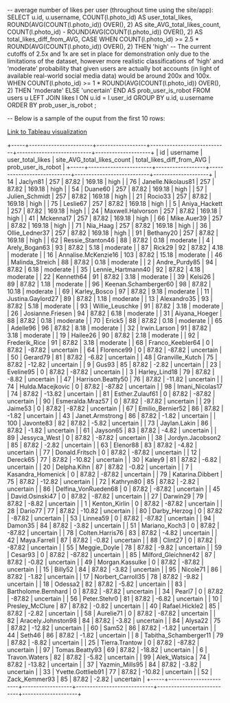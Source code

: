 <!--
Below is the first in five queries that extract various aspects of user 
behavior that mimicks typical bot-like behavior on SNS services like instagram. 
Specifically, the query below is the simplest of the five, as it simply outputs 
the total likes sent by each user, compares it against the site average, and 
based on the CASE statements below, determines if a user's probability for being 
a robot is "high", "moderate", or "uncertain". A "high" would be given if a user's
likes sent count was considerably over the site average. Ultimately, this query's 
purpose is to give additional context to users' behaviors from a more broad, 
high-level perspective. 

The ouput for this query can be found in the readme section for this project
-->

-- average number of likes per user (throughout time using the site/app):
SELECT u.id, u.username, 
COUNT(l.photo_id) AS user_total_likes, 
ROUND(AVG(COUNT(l.photo_id)) OVER(), 2) AS site_AVG_total_likes_count,
COUNT(l.photo_id) - ROUND(AVG(COUNT(l.photo_id)) OVER(), 2) AS total_likes_diff_from_AVG,
CASE
WHEN COUNT(l.photo_id) >= 2.5 * ROUND(AVG(COUNT(l.photo_id)) OVER(), 2) THEN 'high' -- The current cutoffs of 2.5x and 1x are set in place for demonstration only due to the limitations of the dataset, however more realistic classifications of ‘high’ and ‘moderate’ probability that given users are actually bot accounts (in light of available real-world social media data) would be around 200x and 100x.
WHEN COUNT(l.photo_id) >= 1 * ROUND(AVG(COUNT(l.photo_id)) OVER(), 2) THEN 'moderate'
ELSE 'uncertain'
END AS prob_user_is_robot
FROM users u
LEFT JOIN likes l ON u.id = l.user_id
GROUP BY u.id, u.username
ORDER BY prob_user_is_robot
;


-- Below is a sample of the ouput from the first 10 rows:
<!--
*** Please note again that this is from simulated data, and this query in particular
shows more repeated data than the others.*** 
-->

[Link to Tableau visualization](https://public.tableau.com/app/profile/aryan.tehrani/viz/Q1_robot_num_likes/Q1?publish=yes)

+-----+-----------------------+------------------+----------------------------+---------------------------+--------------------+
| id  | username              | user_total_likes | site_AVG_total_likes_count | total_likes_diff_from_AVG | prob_user_is_robot |
+-----+-----------------------+------------------+----------------------------+---------------------------+--------------------+
|  14 | Jaclyn81              |              257 |                      87.82 |                    169.18 | high               |
|  76 | Janelle.Nikolaus81    |              257 |                      87.82 |                    169.18 | high               |
|  54 | Duane60               |              257 |                      87.82 |                    169.18 | high               |
|  57 | Julien_Schmidt        |              257 |                      87.82 |                    169.18 | high               |
|  21 | Rocio33               |              257 |                      87.82 |                    169.18 | high               |
|  75 | Leslie67              |              257 |                      87.82 |                    169.18 | high               |
|   5 | Aniya_Hackett         |              257 |                      87.82 |                    169.18 | high               |
|  24 | Maxwell.Halvorson     |              257 |                      87.82 |                    169.18 | high               |
|  41 | Mckenna17             |              257 |                      87.82 |                    169.18 | high               |
|  66 | Mike.Auer39           |              257 |                      87.82 |                    169.18 | high               |
|  71 | Nia_Haag              |              257 |                      87.82 |                    169.18 | high               |
|  36 | Ollie_Ledner37        |              257 |                      87.82 |                    169.18 | high               |
|  91 | Bethany20             |              257 |                      87.82 |                    169.18 | high               |
|  62 | Ressie_Stanton46      |               88 |                      87.82 |                      0.18 | moderate           |
|   4 | Arely_Bogan63         |               93 |                      87.82 |                      5.18 | moderate           |
|  87 | Rick29                |               92 |                      87.82 |                      4.18 | moderate           |
|  16 | Annalise.McKenzie16   |              103 |                      87.82 |                     15.18 | moderate           |
|  46 | Malinda_Streich       |               88 |                      87.82 |                      0.18 | moderate           |
|   2 | Andre_Purdy85         |               94 |                      87.82 |                      6.18 | moderate           |
|  35 | Lennie_Hartmann40     |               92 |                      87.82 |                      4.18 | moderate           |
|  22 | Kenneth64             |               91 |                      87.82 |                      3.18 | moderate           |
|  39 | Kelsi26               |               89 |                      87.82 |                      1.18 | moderate           |
|  96 | Keenan.Schamberger60  |               98 |                      87.82 |                     10.18 | moderate           |
|  69 | Karley_Bosco          |               97 |                      87.82 |                      9.18 | moderate           |
|  11 | Justina.Gaylord27     |               89 |                      87.82 |                      1.18 | moderate           |
|  13 | Alexandro35           |               93 |                      87.82 |                      5.18 | moderate           |
|  93 | Willie_Leuschke       |               91 |                      87.82 |                      3.18 | moderate           |
|  26 | Josianne.Friesen      |               94 |                      87.82 |                      6.18 | moderate           |
|  31 | Aiyana_Hoeger         |               88 |                      87.82 |                      0.18 | moderate           |
|  70 | Erick5                |               88 |                      87.82 |                      0.18 | moderate           |
|  65 | Adelle96              |               96 |                      87.82 |                      8.18 | moderate           |
|  32 | Irwin.Larson          |               91 |                      87.82 |                      3.18 | moderate           |
|  19 | Hailee26              |               90 |                      87.82 |                      2.18 | moderate           |
|  92 | Frederik_Rice         |               91 |                      87.82 |                      3.18 | moderate           |
|  68 | Franco_Keebler64      |                0 |                      87.82 |                    -87.82 | uncertain          |
|  64 | Florence99            |                0 |                      87.82 |                    -87.82 | uncertain          |
|  50 | Gerard79              |               81 |                      87.82 |                     -6.82 | uncertain          |
|  48 | Granville_Kutch       |               75 |                      87.82 |                    -12.82 | uncertain          |
|   9 | Gus93                 |               85 |                      87.82 |                     -2.82 | uncertain          |
|  23 | Eveline95             |                0 |                      87.82 |                    -87.82 | uncertain          |
|   3 | Harley_Lind18         |               79 |                      87.82 |                     -8.82 | uncertain          |
|  47 | Harrison.Beatty50     |               76 |                      87.82 |                    -11.82 | uncertain          |
|  74 | Hulda.Macejkovic      |                0 |                      87.82 |                    -87.82 | uncertain          |
|  98 | Imani_Nicolas17       |               74 |                      87.82 |                    -13.82 | uncertain          |
|  81 | Esther.Zulauf61       |                0 |                      87.82 |                    -87.82 | uncertain          |
|  90 | Esmeralda.Mraz57      |                0 |                      87.82 |                    -87.82 | uncertain          |
|  29 | Jaime53               |                0 |                      87.82 |                    -87.82 | uncertain          |
|  67 | Emilio_Bernier52      |               86 |                      87.82 |                     -1.82 | uncertain          |
|  43 | Janet.Armstrong       |               86 |                      87.82 |                     -1.82 | uncertain          |
| 100 | Javonte83             |               82 |                      87.82 |                     -5.82 | uncertain          |
|  73 | Jaylan.Lakin          |               86 |                      87.82 |                     -1.82 | uncertain          |
|  61 | Jayson65              |               83 |                      87.82 |                     -4.82 | uncertain          |
|  89 | Jessyca_West          |                0 |                      87.82 |                    -87.82 | uncertain          |
|  38 | Jordyn.Jacobson2      |               85 |                      87.82 |                     -2.82 | uncertain          |
|  63 | Elenor88              |               83 |                      87.82 |                     -4.82 | uncertain          |
|  77 | Donald.Fritsch        |                0 |                      87.82 |                    -87.82 | uncertain          |
|  12 | Dereck65              |               77 |                      87.82 |                    -10.82 | uncertain          |
|  30 | Kaley9                |               81 |                      87.82 |                     -6.82 | uncertain          |
|  20 | Delpha.Kihn           |               87 |                      87.82 |                     -0.82 | uncertain          |
|   7 | Kasandra_Homenick     |                0 |                      87.82 |                    -87.82 | uncertain          |
|  79 | Katarina.Dibbert      |               75 |                      87.82 |                    -12.82 | uncertain          |
|  72 | Kathryn80             |               85 |                      87.82 |                     -2.82 | uncertain          |
|  86 | Delfina_VonRueden68   |                0 |                      87.82 |                    -87.82 | uncertain          |
|  45 | David.Osinski47       |                0 |                      87.82 |                    -87.82 | uncertain          |
|  27 | Darwin29              |               79 |                      87.82 |                     -8.82 | uncertain          |
|   1 | Kenton_Kirlin         |                0 |                      87.82 |                    -87.82 | uncertain          |
|  28 | Dario77               |               77 |                      87.82 |                    -10.82 | uncertain          |
|  80 | Darby_Herzog          |                0 |                      87.82 |                    -87.82 | uncertain          |
|  53 | Linnea59              |                0 |                      87.82 |                    -87.82 | uncertain          |
|  94 | Damon35               |               84 |                      87.82 |                     -3.82 | uncertain          |
|  51 | Mariano_Koch3         |                0 |                      87.82 |                    -87.82 | uncertain          |
|  78 | Colten.Harris76       |               83 |                      87.82 |                     -4.82 | uncertain          |
|  42 | Maya.Farrell          |               87 |                      87.82 |                     -0.82 | uncertain          |
|  88 | Clint27               |                0 |                      87.82 |                    -87.82 | uncertain          |
|  55 | Meggie_Doyle          |               78 |                      87.82 |                     -9.82 | uncertain          |
|  59 | Cesar93               |                0 |                      87.82 |                    -87.82 | uncertain          |
|  85 | Milford_Gleichner42   |               87 |                      87.82 |                     -0.82 | uncertain          |
|  49 | Morgan.Kassulke       |                0 |                      87.82 |                    -87.82 | uncertain          |
|  15 | Billy52               |               84 |                      87.82 |                     -3.82 | uncertain          |
|  95 | Nicole71              |               86 |                      87.82 |                     -1.82 | uncertain          |
|  17 | Norbert_Carroll35     |               78 |                      87.82 |                     -9.82 | uncertain          |
|  18 | Odessa2               |               82 |                      87.82 |                     -5.82 | uncertain          |
|  83 | Bartholome.Bernhard   |                0 |                      87.82 |                    -87.82 | uncertain          |
|  34 | Pearl7                |                0 |                      87.82 |                    -87.82 | uncertain          |
|  56 | Peter.Stehr0          |               81 |                      87.82 |                     -6.82 | uncertain          |
|  10 | Presley_McClure       |               87 |                      87.82 |                     -0.82 | uncertain          |
|  40 | Rafael.Hickle2        |               85 |                      87.82 |                     -2.82 | uncertain          |
|  58 | Aurelie71             |                0 |                      87.82 |                    -87.82 | uncertain          |
|  82 | Aracely.Johnston98    |               84 |                      87.82 |                     -3.82 | uncertain          |
|  84 | Alysa22               |               75 |                      87.82 |                    -12.82 | uncertain          |
|  60 | Sam52                 |               86 |                      87.82 |                     -1.82 | uncertain          |
|  44 | Seth46                |               86 |                      87.82 |                     -1.82 | uncertain          |
|   8 | Tabitha_Schamberger11 |               79 |                      87.82 |                     -8.82 | uncertain          |
|  25 | Tierra.Trantow        |                0 |                      87.82 |                    -87.82 | uncertain          |
|  97 | Tomas.Beatty93        |               69 |                      87.82 |                    -18.82 | uncertain          |
|   6 | Travon.Waters         |               82 |                      87.82 |                     -5.82 | uncertain          |
|  99 | Alek_Watsica          |               74 |                      87.82 |                    -13.82 | uncertain          |
|  37 | Yazmin_Mills95        |               84 |                      87.82 |                     -3.82 | uncertain          |
|  33 | Yvette.Gottlieb91     |               77 |                      87.82 |                    -10.82 | uncertain          |
|  52 | Zack_Kemmer93         |               85 |                      87.82 |                     -2.82 | uncertain          |
+-----+-----------------------+------------------+----------------------------+---------------------------+--------------------+
